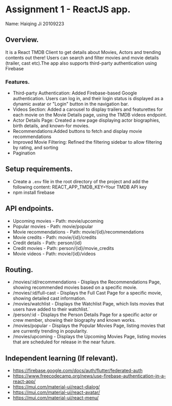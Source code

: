 # Assignment 1 - ReactJS app.
Name: Haiqing Ji 20109223

## Overview.
It is a React TMDB Client to get details about Movies, Actors and trending contents out there! Users can search and filter movies and
movie details (trailer, cast etc).The app also supports third-party authentication using Firebase

### Features.
+ Third-party Authentication: Added Firebase-based Google authentication. Users can log in, and their login status is 
displayed as a dynamic avatar or "Login" button in the navigation bar.
+ Videos Section: Added a carousel to display trailers and featurettes for each movie on the Movie Details page, 
using the TMDB videos endpoint.
+ Actor Details Page: Created a new page displaying actor biographies, birth details, and known-for movies.
+ Recommendations:Added buttons to fetch and display movie recommendations
+ Improved Movie Filtering: Refined the filtering sidebar to allow filtering by rating, and sorting
+ Pagination

## Setup requirements.
+ Create a `.env` file in the root directory of the project and add the following content:
REACT_APP_TMDB_KEY=Your TMDB API key
+ npm install firebase

## API endpoints.
+ Upcoming movies - Path: movie/upcoming
+ Popular movies - Path: movie/popular
+ Movie recommendations - Path: movie/{id}/recommendations
+ Movie credits - Path: movie/{id}/credits
+ Credit details - Path: person/{id}
+ Credit movies - Path: person/{id}/movie_credits
+ Movie videos - Path: movie/{id}/videos

## Routing.
+ /movies/:id/recommendations - Displays the Recommendations Page, showing recommended movies based on a specific movie.
+ /movies/:id/full-cast - Displays the Full Cast Page for a specific movie, showing detailed cast information.
+ /movies/watchlist - Displays the Watchlist Page, which lists movies that users have added to their watchlist.`
+ /person/:id - Displays the Person Details Page for a specific actor or crew member, showing their biography and known works.
+ /movies/popular - Displays the Popular Movies Page, listing movies that are currently trending in popularity.
+ /movies/upcoming - Displays the Upcoming Movies Page, listing movies that are scheduled for release in the near future.

## Independent learning (If relevant).
+ https://firebase.google.com/docs/auth/flutter/federated-auth
+ https://www.freecodecamp.org/news/use-firebase-authentication-in-a-react-app/
+ https://mui.com/material-ui/react-dialog/
+ https://mui.com/material-ui/react-avatar/
+ https://mui.com/material-ui/react-menu/